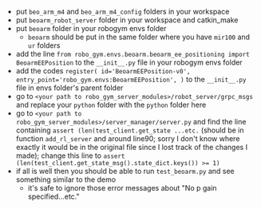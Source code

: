 - put `beo_arm_m4` and `beo_arm_m4_config` folders in your workspace
- put `beoarm_robot_server` folder in your workspace and catkin_make
- put `beoarm` folder in your robogym envs folder
  - `beoarm` should be put in the same folder where you have `mir100` and `ur` folders
- add the line `from robo_gym.envs.beoarm.beoarm_ee_positioning import BeoarmEEPosition` to the `__init__.py` file in your robogym envs folder
- add the codes `register(
    id='BeoarmEEPosition-v0',
    entry_point='robo_gym.envs:BeoarmEEPosition',
)` to the `__init__.py` file in envs folder's parent folder
- go to `<your path to robo_gym_server_modules>/robot_server/grpc_msgs` and replace your `python` folder with the `python` folder here
- go to `<your path to robo_gym_server_modules>/server_manager/server.py` and find the line containing `assert (len(test_client.get_state ...etc.` (should be in function `add_rl_server` and around line90; sorry I don't know where exactly it would be in the original file since I lost track of the changes I made); change this line to `assert (len(test_client.get_state_msg().state_dict.keys()) >= 1)`
- if all is well then you should be able to run `test_beoarm.py` and see something similar to the demo
  - it's safe to ignore those error messages about "No p gain specified...etc."
